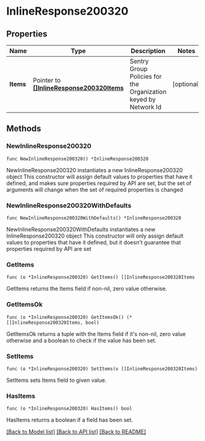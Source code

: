 # InlineResponse200320

## Properties

Name | Type | Description | Notes
------------ | ------------- | ------------- | -------------
**Items** | Pointer to [**[]InlineResponse200320Items**](InlineResponse200320Items.md) | Sentry Group Policies for the Organization keyed by Network Id | [optional] 

## Methods

### NewInlineResponse200320

`func NewInlineResponse200320() *InlineResponse200320`

NewInlineResponse200320 instantiates a new InlineResponse200320 object
This constructor will assign default values to properties that have it defined,
and makes sure properties required by API are set, but the set of arguments
will change when the set of required properties is changed

### NewInlineResponse200320WithDefaults

`func NewInlineResponse200320WithDefaults() *InlineResponse200320`

NewInlineResponse200320WithDefaults instantiates a new InlineResponse200320 object
This constructor will only assign default values to properties that have it defined,
but it doesn't guarantee that properties required by API are set

### GetItems

`func (o *InlineResponse200320) GetItems() []InlineResponse200320Items`

GetItems returns the Items field if non-nil, zero value otherwise.

### GetItemsOk

`func (o *InlineResponse200320) GetItemsOk() (*[]InlineResponse200320Items, bool)`

GetItemsOk returns a tuple with the Items field if it's non-nil, zero value otherwise
and a boolean to check if the value has been set.

### SetItems

`func (o *InlineResponse200320) SetItems(v []InlineResponse200320Items)`

SetItems sets Items field to given value.

### HasItems

`func (o *InlineResponse200320) HasItems() bool`

HasItems returns a boolean if a field has been set.


[[Back to Model list]](../README.md#documentation-for-models) [[Back to API list]](../README.md#documentation-for-api-endpoints) [[Back to README]](../README.md)


